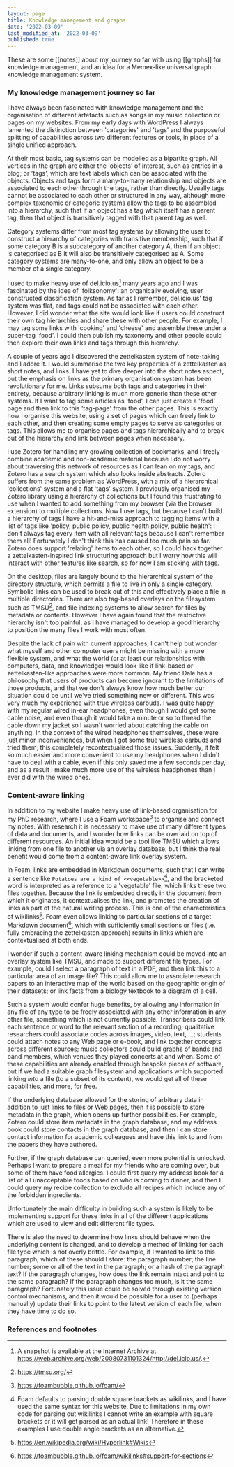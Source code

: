 ```yaml
---
layout: page
title: Knowledge management and graphs
date: '2022-03-09'
last_modified_at: '2022-03-09'
published: true
---
```


These are some [[notes]] about my journey so far with using [[graphs]] for knowledge management, and an idea for a Memex-like universal graph knowledge management system.

### My knowledge management journey so far

I have always been fascinated with knowledge management and the organisation of different artefacts such as songs in my music collection or pages on my websites. From my early days with WordPress I always lamented the distinction between 'categories' and 'tags' and the purposeful splitting of capabilities across two different features or tools, in place of a single unified approach.

At their most basic, tag systems can be modelled as a bipartite graph. All vertices in the graph are either the 'objects' of interest, such as entries in a blog; or 'tags', which are text labels which can be associated with the objects. Objects and tags form a many-to-many relationship and objects are associated to each other through the tags, rather than directly. Usually tags cannot be associated to each other or structured in any way, although more complex taxonomic or categoric systems allow the tags to be assembled into a hierarchy, such that if an object has a tag which itself has a parent tag, then that object is transitively tagged with that parent tag as well.

Category systems differ from most tag systems by allowing the user to construct a hierarchy of categories with transitive membership, such that if some category B is a subcategory of another category A, then if an object is categorised as B it will also be transitively categorised as A. Some category systems are many-to-one, and only allow an object to be a member of a single category.

I used to make heavy use of del.icio.us[^del.icio.us] many years ago and I was fascinated by the idea of 'folksonomy': an organically evolving, user constructed classification system. As far as I remember, del.icio.us' tag system was flat, and tags could not be associated with each other. However, I did wonder what the site would look like if users could construct their own tag hierarchies and share these with other people. For example, I may tag some links with 'cooking' and 'cheese' and assemble these under a super-tag 'food'. I could then publish my taxonomy and other people could then explore their own links and tags through this hierarchy.

A couple of years ago I discovered the zettelkasten system of note-taking and I adore it. I would summarise the two key properties of a zettelkasten as short notes, and links. I have yet to dive deeper into the short notes aspect, but the emphasis on links as the primary organisation system has been revolutionary for me. Links subsume both tags and categories in their entirety, because arbitrary linking is much more generic than these other systems. If I want to tag some articles as 'food', I can just create a 'food' page and then link to this 'tag-page' from the other pages. This is exactly how I organise this website, using a set of pages which can freely link to each other, and then creating some empty pages to serve as categories or tags. This allows me to organise pages and tags hierarchically and to break out of the hierarchy and link between pages when necessary.

I use Zotero for handling my growing collection of bookmarks, and I freely combine academic and non-academic material because I do not worry about traversing this network of resources as I can lean on my tags, and Zotero has a search system which also looks inside abstracts. Zotero suffers from the same problem as WordPress, with a mix of a hierarchical 'collections' system and a flat 'tags' system. I previously organised my Zotero library using a hierarchy of collections but I found this frustrating to use when I wanted to add something from my browser (via the browser extension) to multiple collections. Now I use tags, but because I can't build a hierarchy of tags I have a hit-and-miss approach to tagging items with a list of tags like 'policy, public policy, public health policy, public health': I don't always tag every item with all relevant tags because I can't remember them all! Fortunately I don't think this has caused too much pain so far. Zotero does support 'relating' items to each other, so I could hack together a zettelkasten-inspired link structuring approach but I worry how this will interact with other features like search, so for now I am sticking with tags.

On the desktop, files are largely bound to the hierarchical system of the directory structure, which permits a file to live in only a single category. Symbolic links can be used to break out of this and effectively place a file in multiple directories. There are also tag-based overlays on the filesystem such as TMSU[^tmsu], and file indexing systems to allow search for files by metadata or contents. However I have again found that the restrictive hierarchy isn't too painful, as I have managed to develop a good hierarchy to position the many files I work with most often.

Despite the lack of pain with current approaches, I can't help but wonder what myself and other computer users might be missing with a more flexible system, and what the world (or at least our relationships with computers, data, and knowledge) would look like if link-based or zettelkasten-like approaches were more common. My friend Dale has a philosophy that users of products can become ignorant to the limitations of those products, and that we don't always know how much better our situation could be until we've tried something new or different. This was very much my experience with true wireless earbuds. I was quite happy with my regular wired in-ear headphones, even though I would get some cable noise, and even though it would take a minute or so to thread the cable down my jacket so I wasn't worried about catching the cable on anything. In the context of the wired headphones themselves, these were just minor inconveniences, but when I got some true wireless earbuds and tried them, this completely recontextualised those issues. Suddenly, it felt so much easier and more convenient to use my headphones when I didn't have to deal with a cable, even if this only saved me a few seconds per day, and as a result I make much more use of the wireless headphones than I ever did with the wired ones.

### Content-aware linking

In addition to my website I make heavy use of link-based organisation for my PhD research, where I use a Foam workspace[^foam] to organise and connect my notes. With research it is necessary to make use of many different types of data and documents, and I wonder how links can be overlaid on top of different resources. An initial idea would be a tool like TMSU which allows linking from one file to another via an overlay database, but I think the real benefit would come from a content-aware link overlay system.

In Foam, links are embedded in Markdown documents, such that I can write a sentence like `Potatoes are a kind of <<vegetable>>`[^square-brackets], and the bracketed word is interpreted as a reference to a 'vegetable' file, which links these two files together. Because the link is embedded directly in the document from which it originates, it contextualises the link, and promotes the creation of links as part of the natural writing process. This is one of the characteristics of wikilinks[^wikilinks]. Foam even allows linking to particular sections of a target Markdown document[^foam-section-link], which with sufficiently small sections or files (i.e. fully embracing the zettelkasten approach) results in links which are contextualised at both ends.

I wonder if such a content-aware linking mechanism could be moved into an overlay system like TMSU, and made to support different file types. For example, could I select a paragraph of text in a PDF, and then link this to a particular area of an image file? This could allow me to associate research papers to an interactive map of the world based on the geographic origin of their datasets; or link facts from a biology textbook to a diagram of a cell.

Such a system would confer huge benefits, by allowing any information in any file of any type to be freely associated with any other information in any other file, something which is not currently possible. Transcribers could link each sentence or word to the relevant section of a recording; qualitative researchers could associate codes across images, video, text, ...; students could attach notes to any Web page or e-book, and link together concepts across different sources; music collectors could build graphs of bands and band members, which venues they played concerts at and when. Some of these capabilities are already enabled through bespoke pieces of software, but if we had a suitable graph filesystem and applications which supported linking _into_ a file (to a subset of its content), we would get all of these capabilities, and more, for free.

If the underlying database allowed for the storing of arbitrary data in addition to just links to files or Web pages, then it is possible to store metadata in the graph, which opens up further possibilities. For example, Zotero could store item metadata in the graph database, and my address book could store contacts in the graph database, and then I can store contact information for academic colleagues and have this link to and from the papers they have authored.

Further, if the graph database can queried, even more potential is unlocked. Perhaps I want to prepare a meal for my friends who are coming over, but some of them have food allergies. I could first query my address book for a list of all unacceptable foods based on who is coming to dinner, and then I could query my recipe collection to exclude all recipes which include any of the forbidden ingredients.

Unfortunately the main difficulty in building such a system is likely to be implementing support for these links in all of the different applications which are used to view and edit different file types.

There is also the need to determine how links should behave when the underlying content is changed, and to develop a method of linking for each file type which is not overly brittle. For example, if I wanted to link to this paragraph, which of these should I store: the paragraph number; the line number; some or all of the text in the paragraph; or a hash of the paragraph text? If the paragraph changes, how does the link remain intact and point to the same paragraph? If the paragraph changes too much, is it the same paragraph? Fortunately this issue could be solved through existing version control mechanisms, and then it would be possible for a user to (perhaps manually) update their links to point to the latest version of each file, when they have time to do so.

### References and footnotes

[^del.icio.us]: A snapshot is available at the Internet Archive at <https://web.archive.org/web/20080731101324/http://del.icio.us/>.
[^tmsu]: <https://tmsu.org/>
[^foam]: <https://foambubble.github.io/foam/>
[^square-brackets]: Foam defaults to parsing double square brackets as wikilinks, and I have used the same syntax for this website. Due to limitations in my own code for parsing out wikilinks I cannot write an example with square brackets or it will get parsed as an actual link! Therefore in these examples I use double angle brackets as an alternative.
[^wikilinks]: <https://en.wikipedia.org/wiki/Hyperlink#Wikis>
[^foam-section-link]: <https://foambubble.github.io/foam/wikilinks#support-for-sections>


